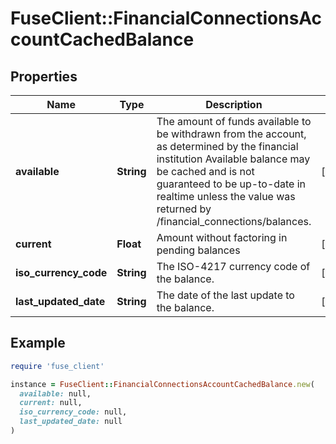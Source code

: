 # FuseClient::FinancialConnectionsAccountCachedBalance

## Properties

| Name | Type | Description | Notes |
| ---- | ---- | ----------- | ----- |
| **available** | **String** | The amount of funds available to be withdrawn from the account, as determined by the financial institution Available balance may be cached and is not guaranteed to be up-to-date in realtime unless the value was returned by /financial_connections/balances. | [optional] |
| **current** | **Float** | Amount without factoring in pending balances | [optional] |
| **iso_currency_code** | **String** | The ISO-4217 currency code of the balance. | [optional] |
| **last_updated_date** | **String** | The date of the last update to the balance. | [optional] |

## Example

```ruby
require 'fuse_client'

instance = FuseClient::FinancialConnectionsAccountCachedBalance.new(
  available: null,
  current: null,
  iso_currency_code: null,
  last_updated_date: null
)
```

